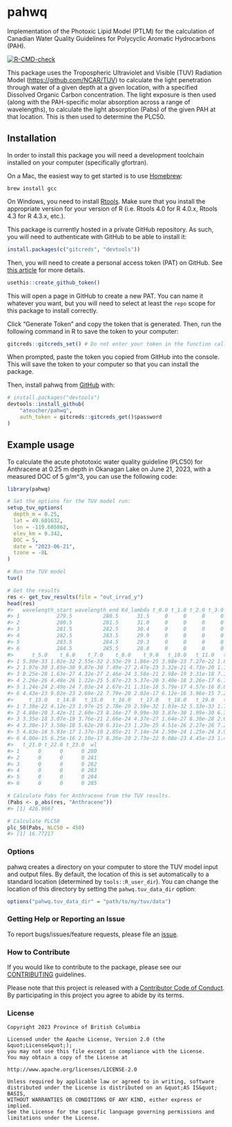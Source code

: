 
<!--
Copyright 2023 Province of British Columbia
&#10;Licensed under the Apache License, Version 2.0 (the "License");
you may not use this file except in compliance with the License.
You may obtain a copy of the License at
&#10;http://www.apache.org/licenses/LICENSE-2.0
&#10;Unless required by applicable law or agreed to in writing, software distributed under the License is distributed on an "AS IS" BASIS,
WITHOUT WARRANTIES OR CONDITIONS OF ANY KIND, either express or implied.
See the License for the specific language governing permissions and limitations under the License.
-->
<!-- README.md is generated from README.Rmd. Please edit that file -->

# pahwq

Implementation of the Photoxic Lipid Model (PTLM) for the calculation of
Canadian Water Quality Guidelines for Polycyclic Aromatic Hydrocarbons
(PAH).

<!-- badges: start -->

[![R-CMD-check](https://github.com/ateucher/pahwq/actions/workflows/R-CMD-check.yaml/badge.svg)](https://github.com/ateucher/pahwq/actions/workflows/R-CMD-check.yaml)
<!-- badges: end -->

This package uses the Tropospheric Ultraviolet and Visible (TUV)
Radiation Model (<https://github.com/NCAR/TUV>) to calculate the light
penetration through water of a given depth at a given location, with a
specified Dissolved Organic Carbon concentration. The light exposure is
then used (along with the PAH-specific molar absorption across a range
of wavelengths), to calculate the light absorption (Pabs) of the given
PAH at that location. This is then used to determine the PLC50.

## Installation

In order to install this package you will need a development toolchain
installed on your computer (specifically gfortran).

On a Mac, the easiest way to get started is to use
[Homebrew](https://brew.sh/):

    brew install gcc

On Windows, you need to install
[Rtools](https://cran.r-project.org/bin/windows/Rtools/). Make sure that
you install the appropriate version for your version of R (i.e. Rtools
4.0 for R 4.0.x, Rtools 4.3 for R 4.3.x, etc.).

This package is currently hosted in a private GitHub repository. As
such, you will need to authenticate with GitHub to be able to install
it:

``` r
install.packages(c("gitcreds", "devtools"))
```

Then, you will need to create a personal access token (PAT) on GitHub.
See [this article](https://happygitwithr.com/https-pat) for more
details.

``` r
usethis::create_github_token()
```

This will open a page in GitHub to create a new PAT. You can name it
whatever you want, but you will need to select at least the `repo` scope
for this package to install correctly.

Click “Generate Token” and copy the token that is generated. Then, run
the following command in R to save the token to your computer:

``` r
gitcreds::gitcreds_set() # Do not enter your token in the function call, you will be prompted for it.
```

When prompted, paste the token you copied from GitHub into the console.
This will save the token to your computer so that you can install the
package.

Then, install pahwq from [GitHub](https://github.com/) with:

``` r
# install.packages("devtools")
devtools::install_github(
    "ateucher/pahwq", 
    auth_token = gitcreds::gitcreds_get()$password
)
```

## Example usage

To calculate the acute phototoxic water quality guideline (PLC50) for
Anthracene at 0.25 m depth in Okanagan Lake on June 21, 2023, with a
measured DOC of 5 g/m^3, you can use the following code:

``` r
library(pahwq)

# Set the options for the TUV model run:
setup_tuv_options(
  depth_m = 0.25,
  lat = 49.601632,
  lon = -119.605862,
  elev_km = 0.342,
  DOC = 5,
  date = "2023-06-21",
  tzone = -8L
)

# Run the TUV model
tuv()

# Get the results
res <- get_tuv_results(file = "out_irrad_y")
head(res)
#>   wavelength_start wavelength_end Kd_lambda t_0.0 t_1.0 t_2.0 t_3.0    t_4.0
#> 1            279.5          280.5      31.5     0     0     0     0 1.67e-33
#> 2            280.5          281.5      31.0     0     0     0     0 6.22e-31
#> 3            281.5          282.5      30.4     0     0     0     0 2.60e-28
#> 4            282.5          283.5      29.9     0     0     0     0 7.11e-27
#> 5            283.5          284.5      29.3     0     0     0     0 3.90e-25
#> 6            284.5          285.5      28.8     0     0     0     0 1.39e-23
#>      t_5.0    t_6.0    t_7.0    t_8.0    t_9.0   t_10.0   t_11.0   t_12.0
#> 1 5.30e-33 1.02e-32 2.55e-32 2.53e-29 1.86e-25 3.98e-23 7.27e-22 1.83e-21
#> 2 1.97e-30 3.85e-30 9.87e-30 7.49e-27 2.47e-23 3.32e-21 4.73e-20 1.10e-19
#> 3 8.25e-28 1.63e-27 4.32e-27 2.46e-24 3.58e-21 2.98e-19 3.31e-18 7.13e-18
#> 4 2.26e-26 4.48e-26 1.22e-25 5.87e-23 5.37e-20 3.40e-18 3.26e-17 6.72e-17
#> 5 1.24e-24 2.49e-24 7.03e-24 2.67e-21 1.31e-18 5.79e-17 4.57e-16 8.87e-16
#> 6 4.43e-23 9.02e-23 2.69e-22 7.79e-20 2.02e-17 6.12e-16 3.96e-15 7.21e-15
#>     t_13.0   t_14.0   t_15.0   t_16.0   t_17.0   t_18.0   t_19.0   t_20.0
#> 1 7.38e-22 4.12e-23 1.97e-25 2.78e-29 2.59e-32 1.03e-32 5.33e-33 1.70e-33
#> 2 4.80e-20 3.42e-21 2.60e-23 8.16e-27 9.99e-30 3.87e-30 1.99e-30 6.33e-31
#> 3 3.35e-18 3.07e-19 3.76e-21 2.66e-24 4.37e-27 1.64e-27 8.30e-28 2.65e-28
#> 4 3.30e-17 3.50e-18 5.62e-20 6.31e-23 1.23e-25 4.51e-26 2.27e-26 7.23e-27
#> 5 4.63e-16 5.93e-17 1.37e-18 2.85e-21 7.14e-24 2.50e-24 1.25e-24 3.97e-25
#> 6 4.00e-15 6.25e-16 2.10e-17 8.26e-20 2.73e-22 9.08e-23 4.45e-23 1.41e-23
#>   t_21.0 t_22.0 t_23.0  wl
#> 1      0      0      0 280
#> 2      0      0      0 281
#> 3      0      0      0 282
#> 4      0      0      0 283
#> 5      0      0      0 284
#> 6      0      0      0 285

# Calculate Pabs for Anthracene from the TUV results.
(Pabs <- p_abs(res, "Anthracene"))
#> [1] 426.9667

# Calculate PLC50
plc_50(Pabs, NLC50 = 450)
#> [1] 16.77217
```

### Options

pahwq creates a directory on your computer to store the TUV model input
and output files. By default, the location of this is set automatically
to a standard location (determined by `tools::R_user_dir`). You can
change the location of this directory by setting the
`pahwq.tuv_data_dir` option:

``` r
options("pahwq.tuv_data_dir" = "path/to/my/tuv/data")
```

### Getting Help or Reporting an Issue

To report bugs/issues/feature requests, please file an
[issue](https://github.com/bcgov/pahwq/issues/).

### How to Contribute

If you would like to contribute to the package, please see our
[CONTRIBUTING](CONTRIBUTING.md) guidelines.

Please note that this project is released with a [Contributor Code of
Conduct](CODE_OF_CONDUCT.md). By participating in this project you agree
to abide by its terms.

### License

    Copyright 2023 Province of British Columbia

    Licensed under the Apache License, Version 2.0 (the &quot;License&quot;);
    you may not use this file except in compliance with the License.
    You may obtain a copy of the License at

    http://www.apache.org/licenses/LICENSE-2.0

    Unless required by applicable law or agreed to in writing, software distributed under the License is distributed on an &quot;AS IS&quot; BASIS,
    WITHOUT WARRANTIES OR CONDITIONS OF ANY KIND, either express or implied.
    See the License for the specific language governing permissions and limitations under the License.
